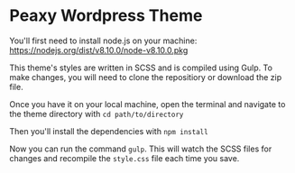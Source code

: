 # Peaxy Wordpress Theme

You'll first need to install node.js on your machine: https://nodejs.org/dist/v8.10.0/node-v8.10.0.pkg

This theme's styles are written in SCSS and is compiled using Gulp. To make changes, you will need to clone the repositiory or download the zip file.

Once you have it on your local machine, open the terminal and navigate to the theme directory with `cd path/to/directory`

Then you'll install the dependencies with `npm install`

Now you can run the command `gulp`. This will watch the SCSS files for changes and recompile the `style.css` file each time you save.

